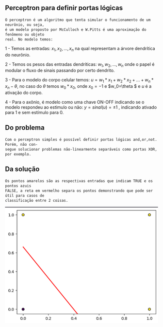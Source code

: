 ## Perceptron para definir portas lógicas ##
    O perceptron é um algoritmo que tenta simular o funcionamento de um neurônio, ou seja,
    é um modelo proposto por McCulloch e W.Pitts é uma aproximação do fenômeno ou objeto
    real. No modelo temos:

1 - Temos as entradas: $x_1,x_2,...,x_n$ na qual representam a árvore dendrítica do neurônio.

2 - Temos os pesos das entradas dendríticas: $w_1,w_2,...,w_n$ onde o papel é modular o 
fluxo de sinais passando por certo dendrito.

3 - Para o modelo do corpo celular temos: $u = w_1*x_1+w_2*x_2+...+w_n*x_n - \theta$,
no caso do $\theta$ temos $w_0*x_0$, onde $x_0=-1$ e  $w_0=\theta $ e $u$ é a ativação
do corpo.

4 - Para o axônio, é modelo como uma chave ON-OFF indicando se o modelo respondeu ao estimulo
ou não: $y = sinal(u) = \pm1$ , indicando ativado para 1 e sem estímulo para 0.

## Do problema ##
    Com o perceptron simples é possível definir portas lógicas and,or,not. Porém, não con-
    segue solucionar problemas não-linearmente separáveis como portas XOR, por exemplo.

## Da solução ## 
    Os pontos amarelos são as respectivas entradas que indicam TRUE e os pontos azuis
    FALSE, a reta em vermelho separa os pontos demonstrando que pode ser útil para casos de
    classificação entre 2 coisas.
![Plot](./CL.png)
